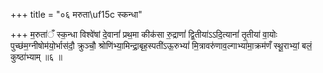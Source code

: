 +++
title = "०६ मरुता\uf15c स्कन्धा"

+++
म॒रुता॑ँ स्क॒न्धा विश्वे॑षां दे॒वानां॑ प्रथ॒मा कीक॑सा रु॒द्राणां॑ द्वि॒तीया॑ऽऽदि॒त्यानां॑ तृ॒तीया॑ वा॒योः पुच्छ॑म॒ग्नीषोम॑यो॒र्भास॑दौ॒ क्रुञ्चौ॒ श्रोणि॑भ्या॒मिन्द्रा॒बृह॒स्पती॑ऽऊ॒रुभ्यां॑ मि॒त्रावरु॑णाव॒ल्गाभ्या॑मा॒क्रम॑णँ स्थू॒राभ्यां॒ बलं॒ कुष्ठा॑भ्याम् ॥६ ॥